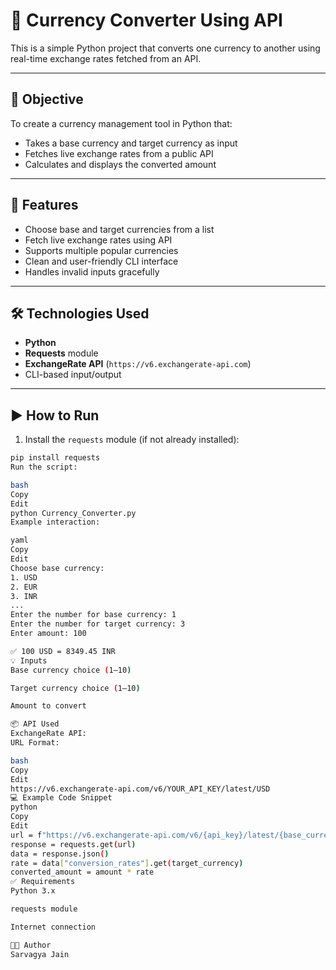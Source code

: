 # 💱 Currency Converter Using API

This is a simple Python project that converts one currency to another using real-time exchange rates fetched from an API.

---

## 🎯 Objective

To create a currency management tool in Python that:
- Takes a base currency and target currency as input
- Fetches live exchange rates from a public API
- Calculates and displays the converted amount

---

## 📌 Features

- Choose base and target currencies from a list
- Fetch live exchange rates using API
- Supports multiple popular currencies
- Clean and user-friendly CLI interface
- Handles invalid inputs gracefully

---

## 🛠 Technologies Used

- **Python**
- **Requests** module
- **ExchangeRate API** (`https://v6.exchangerate-api.com`)
- CLI-based input/output

---

## ▶️ How to Run

1. Install the `requests` module (if not already installed):
```bash
pip install requests
Run the script:

bash
Copy
Edit
python Currency_Converter.py
Example interaction:

yaml
Copy
Edit
Choose base currency:
1. USD
2. EUR
3. INR
...
Enter the number for base currency: 1
Enter the number for target currency: 3
Enter amount: 100

✅ 100 USD = 8349.45 INR
💡 Inputs
Base currency choice (1–10)

Target currency choice (1–10)

Amount to convert

📦 API Used
ExchangeRate API:
URL Format:

bash
Copy
Edit
https://v6.exchangerate-api.com/v6/YOUR_API_KEY/latest/USD
💻 Example Code Snippet
python
Copy
Edit
url = f"https://v6.exchangerate-api.com/v6/{api_key}/latest/{base_currency}"
response = requests.get(url)
data = response.json()
rate = data["conversion_rates"].get(target_currency)
converted_amount = amount * rate
✅ Requirements
Python 3.x

requests module

Internet connection

👨‍💻 Author
Sarvagya Jain